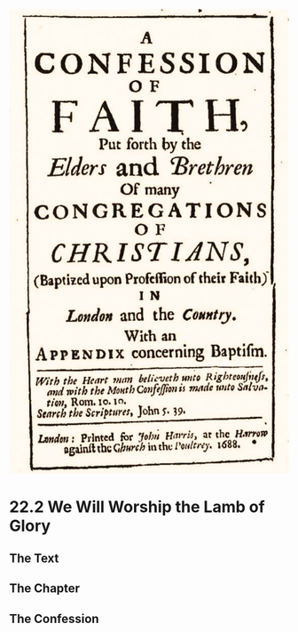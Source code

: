 <img class="intro-right" src="art-1689.png">

# 22.2 We Will Worship the Lamb of Glory

## The Text

## The Chapter

## The Confession

